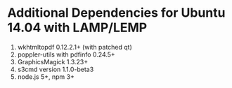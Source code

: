 Additional Dependencies for Ubuntu 14.04 with LAMP/LEMP
===
1. wkhtmltopdf 0.12.2.1+ (with patched qt)
2. poppler-utils with pdfinfo 0.24.5+
3. GraphicsMagick 1.3.23+
4. s3cmd version 1.1.0-beta3
5. node.js 5+, npm 3+







